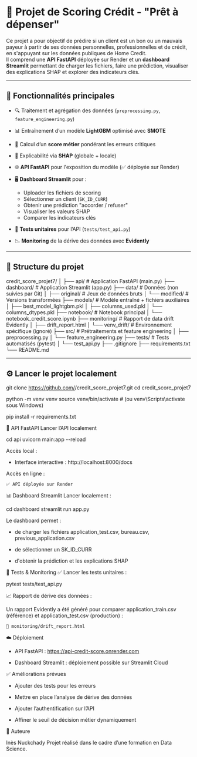 # 🧠 Projet de Scoring Crédit - "Prêt à dépenser"

Ce projet a pour objectif de prédire si un client est un bon ou un mauvais payeur à partir de ses données personnelles, professionnelles et de crédit, en s'appuyant sur les données publiques de Home Credit.  
Il comprend une **API FastAPI** déployée sur Render et un **dashboard Streamlit** permettant de charger les fichiers, faire une prédiction, visualiser des explications SHAP et explorer des indicateurs clés.

---

## 🚀 Fonctionnalités principales

- 🔍 Traitement et agrégation des données (`preprocessing.py`, `feature_engineering.py`)
- 📊 Entraînement d’un modèle **LightGBM** optimisé avec **SMOTE**
- 🧪 Calcul d’un **score métier** pondérant les erreurs critiques
- 🧠 Explicabilité via **SHAP** (globale + locale)
- 🌐 **API FastAPI** pour l'exposition du modèle (✅ déployée sur Render)
- 🖥️ **Dashboard Streamlit** pour :
  - Uploader les fichiers de scoring
  - Sélectionner un client (`SK_ID_CURR`)
  - Obtenir une prédiction "accorder / refuser"
  - Visualiser les valeurs SHAP
  - Comparer les indicateurs clés

- 🧪 **Tests unitaires** pour l’API (`tests/test_api.py`)
- 📉 **Monitoring** de la dérive des données avec **Evidently**

---

## 📁 Structure du projet

credit_score_projet7/
│
├── api/ # Application FastAPI (main.py)
├── dashboard/ # Application Streamlit (app.py)
├── data/ # Données (non suivies par Git)
│ ├── original/ # Jeux de données bruts
│ └── modified/ # Versions transformées
├── models/ # Modèle entraîné + fichiers auxiliaires
│ ├── best_model_lightgbm.pkl
│ ├── columns_used.pkl
│ └── columns_dtypes.pkl
├── notebook/ # Notebook principal
│ └── notebook_credit_score.ipynb
├── monitoring/ # Rapport de data drift Evidently
│ ├── drift_report.html
│ └── venv_drift/ # Environnement spécifique (ignoré)
├── src/ # Prétraitements et feature engineering
│ ├── preprocessing.py
│ └── feature_engineering.py
├── tests/ # Tests automatisés (pytest)
│ └── test_api.py
├── .gitignore
├── requirements.txt
└── README.md

---

## ⚙️ Lancer le projet localement

git clone https://github.com/<ton-utilisateur>/credit_score_projet7.git
cd credit_score_projet7

python -m venv venv
source venv/bin/activate        # (ou venv\Scripts\activate sous Windows)

pip install -r requirements.txt

🧬 API FastAPI
Lancer l’API localement 

cd api
uvicorn main:app --reload

Accès local :

  -  Interface interactive : http://localhost:8000/docs

Accès en ligne :

    ✅ API déployée sur Render

📊 Dashboard Streamlit
Lancer localement :

cd dashboard
streamlit run app.py

Le dashboard permet :

  - de charger les fichiers application_test.csv, bureau.csv, previous_application.csv

  - de sélectionner un SK_ID_CURR

  - d'obtenir la prédiction et les explications SHAP

🧪 Tests & Monitoring
✅ Lancer les tests unitaires :

pytest tests/test_api.py

📈 Rapport de dérive des données :

Un rapport Evidently a été généré pour comparer application_train.csv (référence) et application_test.csv (production) :

    📄 monitoring/drift_report.html

☁️ Déploiement

  - API FastAPI : https://api-credit-score.onrender.com

  - Dashboard Streamlit : déploiement possible sur Streamlit Cloud

✅ Améliorations prévues

- Ajouter des tests pour les erreurs

- Mettre en place l’analyse de dérive des données

- Ajouter l’authentification sur l’API

- Affiner le seuil de décision métier dynamiquement

🧠 Auteure

Inès Nuckchady
Projet réalisé dans le cadre d’une formation en Data Science.